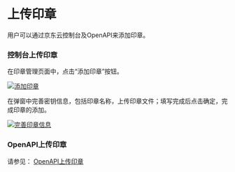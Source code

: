 # 上传印章

用户可以通过京东云控制台及OpenAPI来添加印章。

### 控制台上传印章

在印章管理页面中，点击“添加印章”按钮。

[![添加印章](https://github.com/liangzy3/cn/raw/Electronic-Signature-1/image/Electronic-Signature/%E6%B7%BB%E5%8A%A0%E5%8D%B0%E7%AB%A0.png)](https://github.com/liangzy3/cn/blob/Electronic-Signature-1/image/Electronic-Signature/添加印章.png)

在弹窗中完善密钥信息，包括印章名称，上传印章文件；填写完成后点击确定，完成印章的添加。

[![完善印章信息](https://github.com/liangzy3/cn/raw/Electronic-Signature-1/image/Electronic-Signature/%E5%AE%8C%E5%96%84%E5%8D%B0%E7%AB%A0%E4%BF%A1%E6%81%AF.png)](https://github.com/liangzy3/cn/blob/Electronic-Signature-1/image/Electronic-Signature/完善印章信息.png)

### OpenAPI上传印章
请参见： [OpenAPI上传印章](/API/Electronic-Signature/Stamp-Management/uploadStamp.md) 
